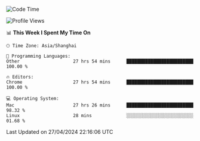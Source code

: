 <!--START_SECTION:waka-->
![Code Time](http://img.shields.io/badge/Code%20Time-2%2C216%20hrs%2017%20mins-blue)

![Profile Views](http://img.shields.io/badge/Profile%20Views-0-blue)

📊 **This Week I Spent My Time On** 

```text
🕑︎ Time Zone: Asia/Shanghai

💬 Programming Languages: 
Other                    27 hrs 54 mins      █████████████████████████   100.00 % 

🔥 Editors: 
Chrome                   27 hrs 54 mins      █████████████████████████   100.00 % 

💻 Operating System: 
Mac                      27 hrs 26 mins      █████████████████████████   98.32 % 
Linux                    28 mins             ░░░░░░░░░░░░░░░░░░░░░░░░░   01.68 % 
```


 Last Updated on 27/04/2024 22:16:06 UTC
<!--END_SECTION:waka-->